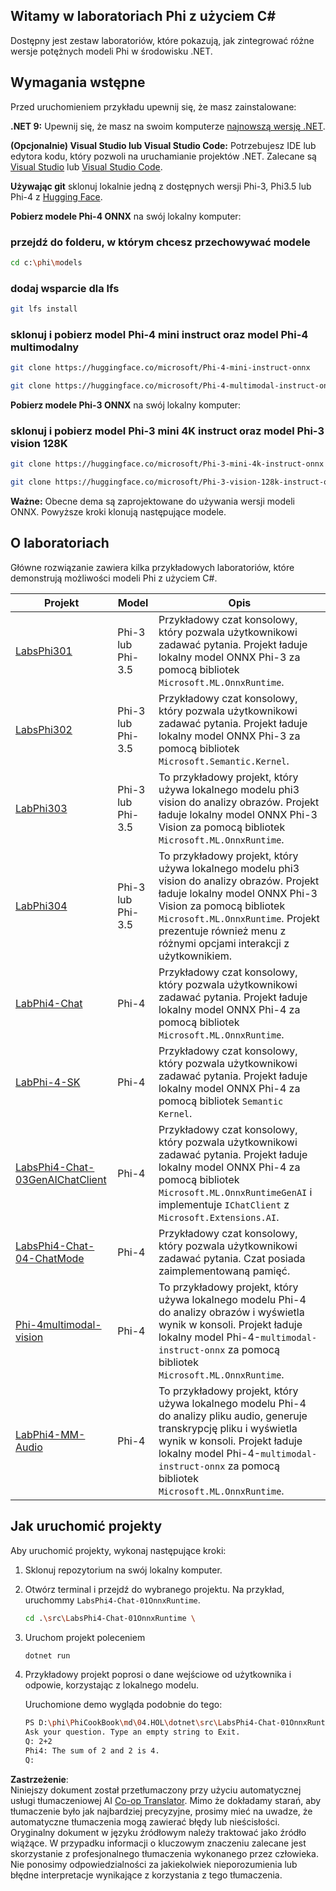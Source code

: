 <!--
CO_OP_TRANSLATOR_METADATA:
{
  "original_hash": "903c509a6d0d1ecce00b849d7f753bdd",
  "translation_date": "2025-07-17T10:36:21+00:00",
  "source_file": "md/04.HOL/dotnet/readme.md",
  "language_code": "pl"
}
-->
## Witamy w laboratoriach Phi z użyciem C#

Dostępny jest zestaw laboratoriów, które pokazują, jak zintegrować różne wersje potężnych modeli Phi w środowisku .NET.

## Wymagania wstępne

Przed uruchomieniem przykładu upewnij się, że masz zainstalowane:

**.NET 9:** Upewnij się, że masz na swoim komputerze [najnowszą wersję .NET](https://dotnet.microsoft.com/download/dotnet?WT.mc_id=aiml-137032-kinfeylo).

**(Opcjonalnie) Visual Studio lub Visual Studio Code:** Potrzebujesz IDE lub edytora kodu, który pozwoli na uruchamianie projektów .NET. Zalecane są [Visual Studio](https://visualstudio.microsoft.com?WT.mc_id=aiml-137032-kinfeylo) lub [Visual Studio Code](https://code.visualstudio.com?WT.mc_id=aiml-137032-kinfeylo).

**Używając git** sklonuj lokalnie jedną z dostępnych wersji Phi-3, Phi3.5 lub Phi-4 z [Hugging Face](https://huggingface.co/collections/lokinfey/phi-4-family-679c6f234061a1ab60f5547c).

**Pobierz modele Phi-4 ONNX** na swój lokalny komputer:

### przejdź do folderu, w którym chcesz przechowywać modele

```bash
cd c:\phi\models
```

### dodaj wsparcie dla lfs

```bash
git lfs install 
```

### sklonuj i pobierz model Phi-4 mini instruct oraz model Phi-4 multimodalny

```bash
git clone https://huggingface.co/microsoft/Phi-4-mini-instruct-onnx

git clone https://huggingface.co/microsoft/Phi-4-multimodal-instruct-onnx
```

**Pobierz modele Phi-3 ONNX** na swój lokalny komputer:

### sklonuj i pobierz model Phi-3 mini 4K instruct oraz model Phi-3 vision 128K

```bash
git clone https://huggingface.co/microsoft/Phi-3-mini-4k-instruct-onnx

git clone https://huggingface.co/microsoft/Phi-3-vision-128k-instruct-onnx-cpu
```

**Ważne:** Obecne dema są zaprojektowane do używania wersji modeli ONNX. Powyższe kroki klonują następujące modele.

## O laboratoriach

Główne rozwiązanie zawiera kilka przykładowych laboratoriów, które demonstrują możliwości modeli Phi z użyciem C#.

| Projekt | Model | Opis |
| ------------ | -----------| ----------- |
| [LabsPhi301](../../../../../md/04.HOL/dotnet/src/LabsPhi301) | Phi-3 lub Phi-3.5 | Przykładowy czat konsolowy, który pozwala użytkownikowi zadawać pytania. Projekt ładuje lokalny model ONNX Phi-3 za pomocą bibliotek `Microsoft.ML.OnnxRuntime`. |
| [LabsPhi302](../../../../../md/04.HOL/dotnet/src/LabsPhi302) | Phi-3 lub Phi-3.5 | Przykładowy czat konsolowy, który pozwala użytkownikowi zadawać pytania. Projekt ładuje lokalny model ONNX Phi-3 za pomocą bibliotek `Microsoft.Semantic.Kernel`. |
| [LabPhi303](../../../../../md/04.HOL/dotnet/src/LabsPhi303) | Phi-3 lub Phi-3.5 | To przykładowy projekt, który używa lokalnego modelu phi3 vision do analizy obrazów. Projekt ładuje lokalny model ONNX Phi-3 Vision za pomocą bibliotek `Microsoft.ML.OnnxRuntime`. |
| [LabPhi304](../../../../../md/04.HOL/dotnet/src/LabsPhi304) | Phi-3 lub Phi-3.5 | To przykładowy projekt, który używa lokalnego modelu phi3 vision do analizy obrazów. Projekt ładuje lokalny model ONNX Phi-3 Vision za pomocą bibliotek `Microsoft.ML.OnnxRuntime`. Projekt prezentuje również menu z różnymi opcjami interakcji z użytkownikiem. | 
| [LabPhi4-Chat](../../../../../md/04.HOL/dotnet/src/LabsPhi4-Chat-01OnnxRuntime) | Phi-4 | Przykładowy czat konsolowy, który pozwala użytkownikowi zadawać pytania. Projekt ładuje lokalny model ONNX Phi-4 za pomocą bibliotek `Microsoft.ML.OnnxRuntime`. |
| [LabPhi-4-SK](../../../../../md/04.HOL/dotnet/src/LabsPhi4-Chat-02SK) | Phi-4 | Przykładowy czat konsolowy, który pozwala użytkownikowi zadawać pytania. Projekt ładuje lokalny model ONNX Phi-4 za pomocą bibliotek `Semantic Kernel`. |
| [LabsPhi4-Chat-03GenAIChatClient](../../../../../md/04.HOL/dotnet/src/LabsPhi4-Chat-03GenAIChatClient) | Phi-4 | Przykładowy czat konsolowy, który pozwala użytkownikowi zadawać pytania. Projekt ładuje lokalny model ONNX Phi-4 za pomocą bibliotek `Microsoft.ML.OnnxRuntimeGenAI` i implementuje `IChatClient` z `Microsoft.Extensions.AI`. |
| [LabsPhi4-Chat-04-ChatMode](../../../../../md/04.HOL/dotnet/src/LabsPhi4-Chat-04-ChatMode) | Phi-4 | Przykładowy czat konsolowy, który pozwala użytkownikowi zadawać pytania. Czat posiada zaimplementowaną pamięć. |
| [Phi-4multimodal-vision](../../../../../md/04.HOL/dotnet/src/LabsPhi4-MultiModal-01Images) | Phi-4 | To przykładowy projekt, który używa lokalnego modelu Phi-4 do analizy obrazów i wyświetla wynik w konsoli. Projekt ładuje lokalny model Phi-4-`multimodal-instruct-onnx` za pomocą bibliotek `Microsoft.ML.OnnxRuntime`. |
| [LabPhi4-MM-Audio](../../../../../md/04.HOL/dotnet/src/LabsPhi4-MultiModal-02Audio) | Phi-4 | To przykładowy projekt, który używa lokalnego modelu Phi-4 do analizy pliku audio, generuje transkrypcję pliku i wyświetla wynik w konsoli. Projekt ładuje lokalny model Phi-4-`multimodal-instruct-onnx` za pomocą bibliotek `Microsoft.ML.OnnxRuntime`. |

## Jak uruchomić projekty

Aby uruchomić projekty, wykonaj następujące kroki:

1. Sklonuj repozytorium na swój lokalny komputer.

1. Otwórz terminal i przejdź do wybranego projektu. Na przykład, uruchommy `LabsPhi4-Chat-01OnnxRuntime`.

    ```bash
    cd .\src\LabsPhi4-Chat-01OnnxRuntime \
    ```

1. Uruchom projekt poleceniem

    ```bash
    dotnet run
    ```

1. Przykładowy projekt poprosi o dane wejściowe od użytkownika i odpowie, korzystając z lokalnego modelu.

   Uruchomione demo wygląda podobnie do tego:

   ```bash
   PS D:\phi\PhiCookBook\md\04.HOL\dotnet\src\LabsPhi4-Chat-01OnnxRuntime> dotnet run
   Ask your question. Type an empty string to Exit.
   Q: 2+2
   Phi4: The sum of 2 and 2 is 4.
   Q:
   ```

**Zastrzeżenie**:  
Niniejszy dokument został przetłumaczony przy użyciu automatycznej usługi tłumaczeniowej AI [Co-op Translator](https://github.com/Azure/co-op-translator). Mimo że dokładamy starań, aby tłumaczenie było jak najbardziej precyzyjne, prosimy mieć na uwadze, że automatyczne tłumaczenia mogą zawierać błędy lub nieścisłości. Oryginalny dokument w języku źródłowym należy traktować jako źródło wiążące. W przypadku informacji o kluczowym znaczeniu zalecane jest skorzystanie z profesjonalnego tłumaczenia wykonanego przez człowieka. Nie ponosimy odpowiedzialności za jakiekolwiek nieporozumienia lub błędne interpretacje wynikające z korzystania z tego tłumaczenia.
